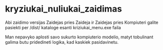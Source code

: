 # kryziukai_nuliukai_zaidimas

Abi zaidimo versijas Zaidejas pries Zaideja ir Zaidejas pries Kompiuteri galite pasiekti per /dist/ kataloge esanti kriziukai_menu.exe faila

Man nepavyko aplosti savo sukurto kompiuterio modelio, matyt tobulinant galima butu pridedineti logika, kad kaskiek pasidavinetu. 
